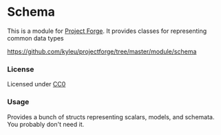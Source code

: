 <!--- Content managed by Project Forge, see [projectforge.md] for details. -->
# Schema

This is a module for [Project Forge](https://projectforge.dev). It provides classes for representing common data types

https://github.com/kyleu/projectforge/tree/master/module/schema

### License

Licensed under [CC0](https://creativecommons.org/publicdomain/zero/1.0)

### Usage

Provides a bunch of structs representing scalars, models, and schemata. You probably don't need it.

